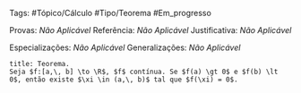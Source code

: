 Tags: #Tópico/Cálculo #Tipo/Teorema #Em_progresso 

Provas: _Não Aplicável_
Referência: _Não Aplicável_
Justificativa: _Não Aplicável_

Especializações: _Não Aplicável_
Generalizações: _Não Aplicável_

```ad-info
title: Teorema.
Seja $f:[a,\, b] \to \R$, $f$ contínua. Se $f(a) \gt 0$ e $f(b) \lt 0$, então existe $\xi \in (a,\, b)$ tal que $f(\xi) = 0$.

```

